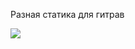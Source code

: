 Разная статика для гитрав

![](https://raw.githubusercontent.com/NeoKms/my-static/main/chatGPT.gif)
